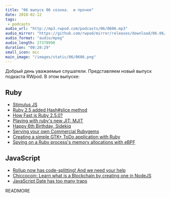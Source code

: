 ```yaml
---
title: "06 выпуск 06 сезона.  и прочее"
date: 2018-02-12
tags:
 - podcasts
audio_url: "http://mp3.rwpod.com/podcasts/06/0606.mp3"
audio_mirror: "https://github.com/rwpod/mirror/releases/download/06.06/0606.mp3"
audio_format: "audio/mpeg"
audio_length: 27378998
duration: "00:28:29"
small_icon: mic
main_image: "/images/static/06/0606.png"
---
```


Добрый день уважаемые слушатели. Представляем новый выпуск подкаста RWpod. В этом выпуске:

## Ruby

 - [Stimulus JS](http://tomkadwill.com/2018/02/06/stimulus-js.html)
 - [Ruby 2.5 added Hash#slice method](https://blog.bigbinary.com/2018/02/06/ruby-2-5-added-hash-slice-method.html)
 - [How Fast is Ruby 2.5.0?](http://engineering.appfolio.com/appfolio-engineering/2018/2/4/how-fast-is-ruby-250)
 - [Playing with ruby's new JIT: MJIT](https://www.johnhawthorn.com/2018/02/playing-with-ruby-jit-mjit/)
 - [Happy 6th Birthday, Sidekiq](http://www.mikeperham.com/2018/02/05/happy-6th-birthday-sidekiq/)
 - [Serving your own Commercial Rubygems](http://www.mikeperham.com/2016/05/17/commercial-gems/)
 - [Creating a simple GTK+ ToDo application with Ruby](https://iridakos.com/tutorials/2018/01/25/creating-a-gtk-todo-application-with-ruby)
 - [Spying on a Ruby process's memory allocations with eBPF](https://jvns.ca/blog/2018/01/31/spying-on-a-ruby-process-s-memory-allocations/)

## JavaScript

 - [Rollup now has code-splitting! And we need your help](https://medium.com/rollup/rollup-now-has-code-splitting-and-we-need-your-help-46defd901c82)
 - [Chiccocoin: Learn what is a Blockchain by creating one in NodeJS](https://developers.caffeina.com/chiccocoin-learn-what-is-a-blockchain-by-creating-one-in-nodejs-12929a89208b)
 - [JavaScript Date has too many traps](https://boostlog.io/@asha14/javascript-date-has-too-many-traps-5a71fc4352b91d9de6d0bde3)

READMORE
